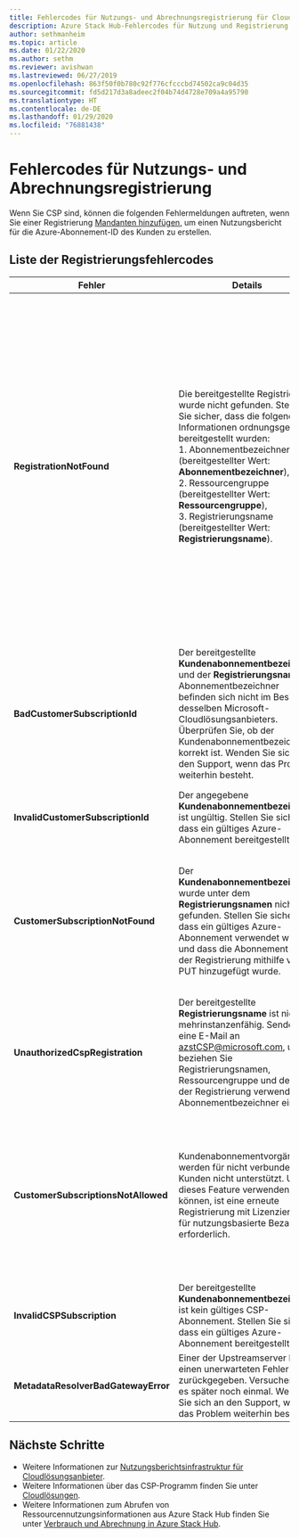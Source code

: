 ```yaml
---
title: Fehlercodes für Nutzungs- und Abrechnungsregistrierung für Cloudlösungsanbieter für Azure Stack Hub
description: Azure Stack Hub-Fehlercodes für Nutzung und Registrierung
author: sethmanheim
ms.topic: article
ms.date: 01/22/2020
ms.author: sethm
ms.reviewer: avishwan
ms.lastreviewed: 06/27/2019
ms.openlocfilehash: 863f50f0b780c92f776cfcccbd74502ca9c04d35
ms.sourcegitcommit: fd5d217d3a8adeec2f04b74d4728e709a4a95790
ms.translationtype: HT
ms.contentlocale: de-DE
ms.lasthandoff: 01/29/2020
ms.locfileid: "76881438"
---
```

# <a name="usage-and-billing-registration-error-codes"></a>Fehlercodes für Nutzungs- und Abrechnungsregistrierung

Wenn Sie CSP sind, können die folgenden Fehlermeldungen auftreten, wenn Sie einer Registrierung [Mandanten hinzufügen](azure-stack-csp-ref-operations.md#add-tenant-to-registration), um einen Nutzungsbericht für die Azure-Abonnement-ID des Kunden zu erstellen.

## <a name="list-of-registration-error-codes"></a>Liste der Registrierungsfehlercodes

| Fehler                           | Details                                                                                                                                                                                                                                                                                                                           | Kommentare                                                                                                                                                                                                                                                                                                                                                                                                                                                                                                                                                                                                            |
|---------------------------------|-----------------------------------------------------------------------------------------------------------------------------------------------------------------------------------------------------------------------------------------------------------------------------------------------------------------------------------|---------------------------------------------------------------------------------------------------------------------------------------------------------------------------------------------------------------------------------------------------------------------------------------------------------------------------------------------------------------------------------------------------------------------------------------------------------------------------------------------------------------------------------------------------------------------------------------------------------------------|
| **RegistrationNotFound**            | Die bereitgestellte Registrierung wurde nicht gefunden. Stellen Sie sicher, dass die folgenden Informationen ordnungsgemäß bereitgestellt wurden:<br>1. Abonnementbezeichner (bereitgestellter Wert: **Abonnementbezeichner**),<br>2. Ressourcengruppe (bereitgestellter Wert: **Ressourcengruppe**),<br>3. Registrierungsname (bereitgestellter Wert: **Registrierungsname**).                             | Dieser Fehler tritt gewöhnlich auf, wenn die Informationen, die auf die anfängliche Registrierung verweisen, nicht korrekt sind. Wenn Sie die Ressourcengruppe und den Namen Ihrer Registrierung überprüfen müssen, finden Sie beides im Azure-Portal, indem Sie alle Ressourcen auflisten. Wenn Sie mehrere Registrierungsressourcen finden, sehen Sie sich die **CloudDeploymentID** in den Eigenschaften an, und wählen Sie die Registrierung, deren **CloudDeploymentID** derjenigen Ihrer Cloud entspricht. Sie können diesen PowerShell-Befehl auf Azure Stack Hub anwenden, um die **CloudDeploymentID** zu suchen:<br>`$azureStackStampInfo = Invoke-Command -Session $session -ScriptBlock { Get-AzureStackStampInformation }` |
| **BadCustomerSubscriptionId**       | Der bereitgestellte **Kundenabonnementbezeichner** und der **Registrierungsnamen**-Abonnementbezeichner befinden sich nicht im Besitz desselben Microsoft-Cloudlösungsanbieters. Überprüfen Sie, ob der Kundenabonnementbezeichner korrekt ist. Wenden Sie sich an den Support, wenn das Problem weiterhin besteht. | Dieser Fehler tritt auf, wenn das Kundenabonnement ein CSP-Abonnement ist, aber zu einem anderen CSP-Partner als das in der anfänglichen Registrierung verwendete Abonnement gehört. Diese Prüfung soll verhindern, dass ein CSP-Partner die Abrechnung erhält, der nicht für den verwendeten Azure Stack Hub verantwortlich ist.                                                                                                                                                                                                                                                                          |
| **InvalidCustomerSubscriptionId**   | Der angegebene **Kundenabonnementbezeichner** ist ungültig. Stellen Sie sicher, dass ein gültiges Azure-Abonnement bereitgestellt wird.                                                                                                                                                                         |                                                                                                                                                                                                                                                                                                                                                                                                                                                                                                                                                                                                                     |
| **CustomerSubscriptionNotFound**    | Der **Kundenabonnementbezeichner** wurde unter dem **Registrierungsnamen** nicht gefunden. Stellen Sie sicher, dass ein gültiges Azure-Abonnement verwendet wird, und dass die Abonnement-ID der Registrierung mithilfe von PUT hinzugefügt wurde.                                                   | Dieser Fehler tritt auf, wenn versucht wird, zu überprüfen, ob ein Mandant dem Abonnement hinzugefügt wurde, und festgestellt wird, dass das Kundenabonnement nicht der Registrierung zugeordnet ist. Der Kunde wurde der Registrierung nicht hinzugefügt, bzw. die Abonnement-ID wurde falsch geschrieben.                                                                                                                                                                                                                                                                                                                                |
| **UnauthorizedCspRegistration**     | Der bereitgestellte **Registrierungsname** ist nicht mehrinstanzenfähig. Senden Sie eine E-Mail an azstCSP@microsoft.com, und beziehen Sie Registrierungsnamen, Ressourcengruppe und den in der Registrierung verwendeten Abonnementbezeichner ein.                                                                                    | Die Mehrinstanzenfähigkeit einer Registrierung muss von Microsoft bestätigt werden, bevor Sie mit dem Hinzufügen von Mandanten beginnen können.                                                                                                                                                                                                                                                                                                                                                                                             |
| **CustomerSubscriptionsNotAllowed** | Kundenabonnementvorgänge werden für nicht verbundene Kunden nicht unterstützt. Um dieses Feature verwenden zu können, ist eine erneute Registrierung mit Lizenzierung für nutzungsbasierte Bezahlung erforderlich.                                                                                                                                                                    | Die Registrierung, der Sie Mandanten hinzuzufügen versuchen, ist eine Kapazitätsregistrierung, d.h., beim Erstellen der Registrierung wurde der Parameter `BillingModel Capacity` verwendet. Nur Registrierungen mit nutzungsbasierter Bezahlung können Mandanten hinzufügen. Sie müssen sich erneut mit dem Parameter `BillingModel PayAsYouUse` registrieren.                                                                                                                                                                                                                                                                                          |
| **InvalidCSPSubscription**          | Der bereitgestellte **Kundenabonnementbezeichner** ist kein gültiges CSP-Abonnement. Stellen Sie sicher, dass ein gültiges Azure-Abonnement bereitgestellt wird.                                                                                                                                                        | Dies liegt wahrscheinlich daran, dass das Kundenabonnement falsch geschrieben wurde.                                                                                                                                                                                                                                                                                                                                                                                                                                                                                                                                        |
| **MetadataResolverBadGatewayError** | Einer der Upstreamserver hat einen unerwarteten Fehler zurückgegeben. Versuchen Sie es später noch einmal. Wenden Sie sich an den Support, wenn das Problem weiterhin besteht.                                                                                                                                                                                                |                                                                                                                                                                                                                                                                                                                                                                                                                                                                                                                                                                                                                     |

## <a name="next-steps"></a>Nächste Schritte

- Weitere Informationen zur [Nutzungsberichtsinfrastruktur für Cloudlösungsanbieter](azure-stack-csp-ref-infrastructure.md).
- Weitere Informationen über das CSP-Programm finden Sie unter [Cloudlösungen](https://partner.microsoft.com/solutions/microsoft-cloud-solutions).
- Weitere Informationen zum Abrufen von Ressourcennutzungsinformationen aus Azure Stack Hub finden Sie unter [Verbrauch und Abrechnung in Azure Stack Hub](azure-stack-billing-and-chargeback.md).
